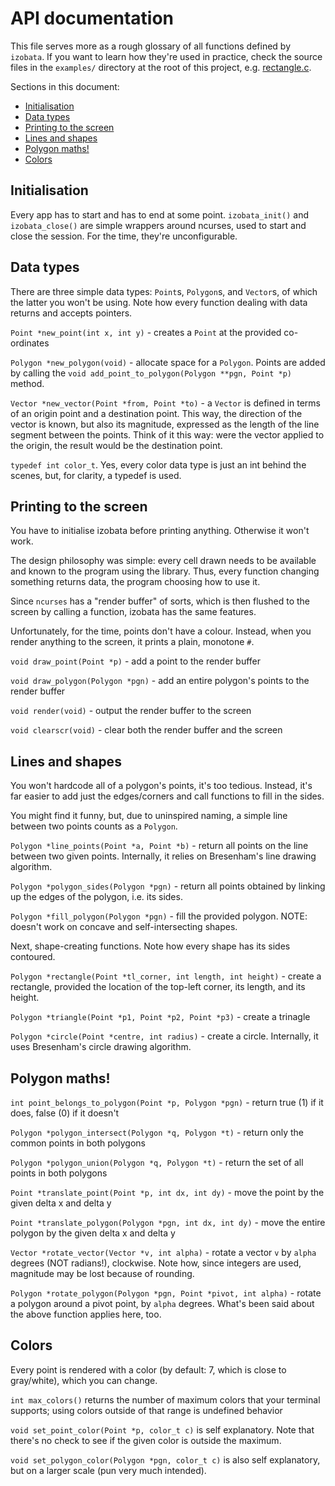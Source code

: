 # API documentation

This file serves more as a rough glossary of all functions defined by `izobata`.
If you want to learn how they're used in practice, check the source files in the
`examples/` directory at the root of this project, e.g.
[rectangle.c](../examples/rectangle.c).

Sections in this document:

- [Initialisation](#initialisation)
- [Data types](#data-types)
- [Printing to the screen](#printing-to-the-screen)
- [Lines and shapes](#lines-and-shapes)
- [Polygon maths!](#polygon-maths)
- [Colors](#colors)

<!--
Note to future self: Markdown references can't contain punctuation
-->

## Initialisation

Every app has to start and has to end at some point. `izobata_init()` and
`izobata_close()` are simple wrappers around ncurses, used to start and close
the session. For the time, they're unconfigurable.

## Data types

There are three simple data types: `Point`s, `Polygon`s, and `Vector`s, of which
the latter you won't be using. Note how every function dealing with data returns
and accepts pointers.

`Point *new_point(int x, int y)` - creates a `Point` at the provided co-ordinates

`Polygon *new_polygon(void)` - allocate space for a `Polygon`. Points are added
by calling the `void add_point_to_polygon(Polygon **pgn, Point *p)` method.

`Vector *new_vector(Point *from, Point *to)` - a `Vector` is defined in terms of
an origin point and a destination point. This way, the direction of the vector
is known, but also its magnitude, expressed as the length of the line segment
between the points. Think of it this way: were the vector applied to the origin,
the result would be the destination point.

`typedef int color_t`. Yes, every color data type is just an int behind the
scenes, but, for clarity, a typedef is used.

## Printing to the screen

You have to initialise izobata before printing anything. Otherwise it won't
work.

The design philosophy was simple: every cell drawn needs to be available and
known to the program using the library. Thus, every function changing something
returns data, the program choosing how to use it.

Since `ncurses` has a "render buffer" of sorts, which is then flushed to the
screen by calling a function, izobata has the same features.

Unfortunately, for the time, points don't have a colour. Instead, when you
render anything to the screen, it prints a plain, monotone `#`.

`void draw_point(Point *p)` - add a point to the render buffer

`void draw_polygon(Polygon *pgn)` - add an entire polygon's points to the render buffer

`void render(void)` - output the render buffer to the screen

`void clearscr(void)` - clear both the render buffer and the screen

## Lines and shapes

You won't hardcode all of a polygon's points, it's too tedious. Instead, it's
far easier to add just the edges/corners and call functions to fill in the
sides.

You might find it funny, but, due to uninspired naming, a simple line between
two points counts as a `Polygon`.

`Polygon *line_points(Point *a, Point *b)` - return all points on the line
between two given points. Internally, it relies on Bresenham's line drawing
algorithm.

`Polygon *polygon_sides(Polygon *pgn)` - return all points obtained by linking
up the edges of the polygon, i.e. its sides.

`Polygon *fill_polygon(Polygon *pgn)` - fill the provided polygon. NOTE: doesn't
work on concave and self-intersecting shapes.

Next, shape-creating functions. Note how every shape has its sides contoured.

`Polygon *rectangle(Point *tl_corner, int length, int height)` - create a
rectangle, provided the location of the top-left corner, its length, and its
height.

`Polygon *triangle(Point *p1, Point *p2, Point *p3)` - create a trinagle

`Polygon *circle(Point *centre, int radius)` - create a circle. Internally, it
uses Bresenham's circle drawing algorithm.

## Polygon maths!

`int point_belongs_to_polygon(Point *p, Polygon *pgn)` - return true (1) if it
does, false (0) if it doesn't

`Polygon *polygon_intersect(Polygon *q, Polygon *t)` - return only the common
points in both polygons

`Polygon *polygon_union(Polygon *q, Polygon *t)` - return the set of all points
in both polygons

`Point *translate_point(Point *p, int dx, int dy)` - move the point by the given
delta x and delta y

`Point *translate_polygon(Polygon *pgn, int dx, int dy)` - move the entire
polygon by the given delta x and delta y

`Vector *rotate_vector(Vector *v, int alpha)` - rotate a vector `v` by `alpha`
degrees (NOT radians!), clockwise. Note how, since integers are used, magnitude
may be lost because of rounding.

`Polygon *rotate_polygon(Polygon *pgn, Point *pivot, int alpha)` - rotate a
polygon around a pivot point, by `alpha` degrees. What's been said about the
above function applies here, too.

## Colors

Every point is rendered with a color (by default: 7, which is close to
gray/white), which you can change.

`int max_colors()` returns the number of maximum colors that your terminal
supports; using colors outside of that range is undefined behavior

`void set_point_color(Point *p, color_t c)` is self explanatory. Note that there's
no check to see if the given color is outside the maximum.

`void set_polygon_color(Polygon *pgn, color_t c)` is also self explanatory, but
on a larger scale (pun very much intended).
